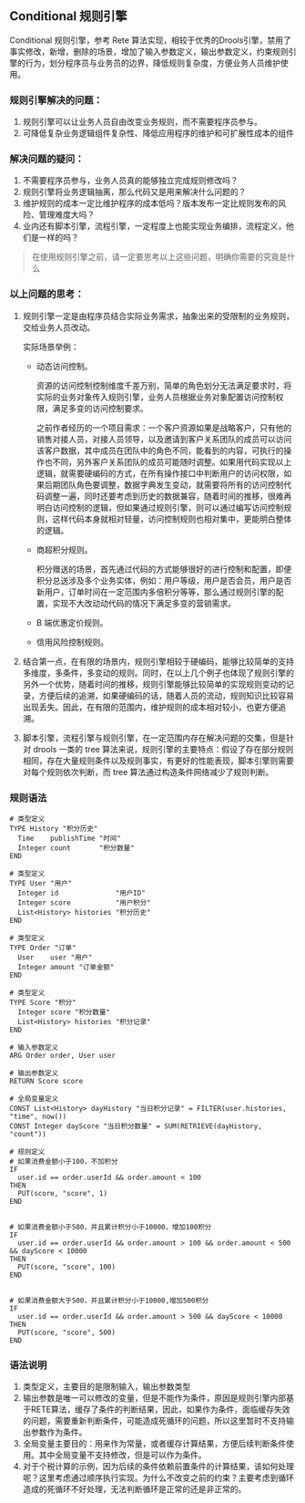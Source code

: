 ## Conditional 规则引擎


Conditional 规则引擎，参考 Rete 算法实现，相较于优秀的Drools引擎，禁用了事实修改，新增，删除的场景，增加了输入参数定义，输出参数定义，约束规则引擎的行为，划分程序员与业务员的边界，降低规则复杂度，方便业务人员维护使用。

### 规则引擎解决的问题：

1. 规则引擎可以让业务人员自由改变业务规则，而不需要程序员参与。
2. 可降低复杂业务逻辑组件复杂性、降低应用程序的维护和可扩展性成本的组件

### 解决问题的疑问：

1. 不需要程序员参与，业务人员真的能够独立完成规则修改吗？
2. 规则引擎将业务逻辑抽离，那么代码又是用来解决什么问题的？
3. 维护规则的成本一定比维护程序的成本低吗？版本发布一定比规则发布的风险、管理难度大吗？
4. 业内还有脚本引擎，流程引擎，一定程度上也能实现业务编排，流程定义，他们是一样的吗？

> 在使用规则引擎之前，请一定要思考以上这些问题，明确你需要的究竟是什么

### 以上问题的思考：

1. 规则引擎一定是由程序员结合实际业务需求，抽象出来的受限制的业务规则，交给业务人员改动。

   实际场景举例：

   - 动态访问控制。

     资源的访问控制控制维度千差万别，简单的角色划分无法满足要求时，将实际的业务对象传入规则引擎，业务人员根据业务对象配置访问控制权限，满足多变的访问控制要求。

     之前作者经历的一个项目需求：一个客户资源如果是战略客户，只有他的销售对接人员，对接人员领导，以及邀请到客户关系团队的成员可以访问该客户数据，其中成员在团队中的角色不同，能看到的内容，可执行的操作也不同，另外客户关系团队的成员可能随时调整。如果用代码实现以上逻辑，就需要硬编码的方式，在所有操作接口中判断用户的访问权限，如果后期团队角色要调整，数据字典发生变动，就需要将所有的访问控制代码调整一遍，同时还要考虑到历史的数据兼容，随着时间的推移，很难再明白访问控制的逻辑，但如果通过规则引擎，则可以通过编写访问控制规则，这样代码本身就相对轻量，访问控制规则也相对集中，更能明白整体的逻辑。

   - 商超积分规则。

     积分赠送的场景，首先通过代码的方式能够很好的进行控制和配置，即便积分总送涉及多个业务实体，例如：用户等级，用户是否会员，用户是否新用户，订单时间在一定范围内多倍积分等等，那么通过规则引擎的配置，实现不大改动动代码的情况下满足多变的营销需求。

   - B 端优惠定价规则。

   - 信用风险控制规则。

2. 结合第一点，在有限的场景内，规则引擎相较于硬编码，能够比较简单的支持多维度，多条件，多变动的规则。同时，在以上几个例子也体现了规则引擎的另外一个优势，随着时间的推移，规则引擎能够比较简单的实现规则变动的记录，方便后续的追溯，如果硬编码的话，随着人员的流动，规则知识比较容易出现丢失。因此，在有限的范围内，维护规则的成本相对较小，也更方便追溯。

3. 脚本引擎，流程引擎与规则引擎，在一定范围内存在解决问题的交集，但是针对 drools 一类的 tree 算法来说，规则引擎的主要特点：假设了存在部分规则相同，存在大量规则条件以及规则事实，有更好的性能表现，脚本引擎则需要对每个规则依次判断，而 tree 算法通过构造条件网络减少了规则判断。

### 规则语法

```
# 类型定义
TYPE History "积分历史"
  Time    publishTime "时间"
  Integer count       "积分数量"
END

# 类型定义
TYPE User "用户"
  Integer id              "用户ID"
  Integer score           "用户积分"
  List<History> histories "积分历史"
END

# 类型定义
TYPE Order "订单"
  User    user "用户"
  Integer amount "订单金额"
END

# 类型定义
TYPE Score "积分"
  Integer score "积分数量"
  List<History> histories "积分记录"
END

# 输入参数定义
ARG Order order, User user

# 输出参数定义
RETURN Score score

# 全局变量定义
CONST List<History> dayHistory "当日积分记录" = FILTER(user.histories, "time", now())
CONST Integer dayScore "当日积分数量" = SUM(RETRIEVE(dayHistory, "count"))

# 规则定义
# 如果消费金额小于100，不加积分
IF
  user.id == order.userId && order.amount < 100
THEN
  PUT(score, "score", 1)
END


# 如果消费金额小于500，并且累计积分小于10000，增加100积分
IF
  user.id == order.userId && order.amount > 100 && order.amount < 500 && dayScore < 10000
THEN
  PUT(score, "score", 100)
END


# 如果消费金额大于500，并且累计积分小于10000,增加500积分
IF
  user.id == order.userId && order.amount > 500 && dayScore < 10000
THEN
  PUT(score, "score", 500)
END
```

### 语法说明
1. 类型定义，主要目的是限制输入，输出参数类型
2. 输出参数是唯一可以修改的变量，但是不能作为条件，原因是规则引擎内部基于RETE算法，缓存了条件的判断结果，因此，如果作为条件，面临缓存失效的问题，需要重新判断条件，可能造成死循环的问题，所以这里暂时不支持输出参数作为条件。
3. 全局变量主要目的：用来作为常量，或者缓存计算结果，方便后续判断条件使用。其中全局变量不支持修改，但是可以作为条件。
4. 对于个税计算的示例，因为后续的条件依赖前置条件的计算结果，该如何处理呢？这里考虑通过顺序执行实现。为什么不改变之前的约束？主要考虑到循环造成的死循环不好处理，无法判断循环是正常的还是非正常的。
